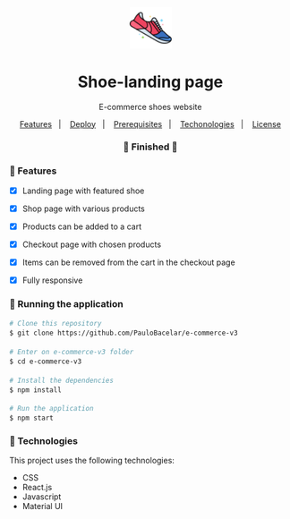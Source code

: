 <h4 align="center">
  <img src="https://github.com/PauloBacelar/e-commerce-v3/blob/main/public/logo.png" alt="logo" height="75"/>
</h4>

<h1 align="center">
   Shoe-landing page
</h1>

<p align="center">E-commerce shoes website</p>

<p align="center">
  <a href="#-features">Features</a>&nbsp;&nbsp;&nbsp;|&nbsp;&nbsp;&nbsp;
  <a href="#-deploy">Deploy</a>&nbsp;&nbsp;&nbsp;|&nbsp;&nbsp;&nbsp;
  <a href="#-prerequisites">Prerequisites</a>&nbsp;&nbsp;&nbsp;|&nbsp;&nbsp;&nbsp;
  <a href="#-technologies">Techonologies</a>&nbsp;&nbsp;&nbsp;|&nbsp;&nbsp;&nbsp;
  <a href="#-license">License</a>
</p>

<h3 align="center"> 
🚧  Finished  🚧
</h3>

### 📎 Features 

- [x] Landing page with featured shoe
- [x] Shop page with various products
- [x] Products can be added to a cart
- [x] Checkout page with chosen products
- [x] Items can be removed from the cart in the checkout page
- [x] Fully responsive


### 📗 Running the application

```bash
# Clone this repository
$ git clone https://github.com/PauloBacelar/e-commerce-v3

# Enter on e-commerce-v3 folder
$ cd e-commerce-v3

# Install the dependencies
$ npm install

# Run the application
$ npm start
```

### 🚀 Technologies

This project uses the following technologies:

- CSS
- React.js
- Javascript
- Material UI



